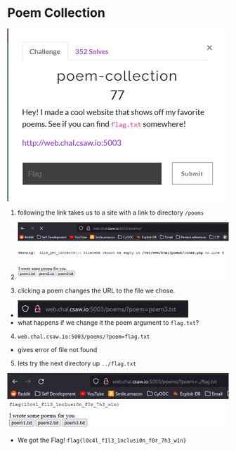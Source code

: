 # Poem Collection

![](question.png)

1) following the link takes us to a site with a link to directory `/poems`

2) ![](poems.png)

3) clicking a poem changes the URL to the file we chose.
 - ![](url.png)
 - what happens if we change it the poem argument to `flag.txt`?

4) `web.chal.csaw.io:5003/poems/?poem=flag.txt`
 - gives error of file not found

5) lets try the next directory up `../flag.txt`

![](flag.png)

- We got the Flag! `flag{l0c4l_f1l3_1nclusi0n_f0r_7h3_w1n}`
